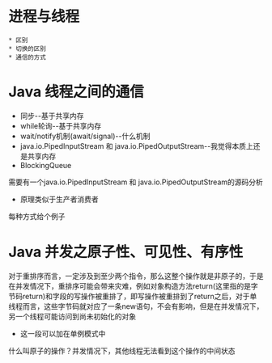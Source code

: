 # 进程与线程
    * 区别
    * 切换的区别
    * 通信的方式



# Java 线程之间的通信
* 同步--基于共享内存
* while轮询--基于共享内存
* wait/notify机制(await/signal)--什么机制
* java.io.PipedInputStream 和 java.io.PipedOutputStream--我觉得本质上还是共享内存
* BlockingQueue


需要有一个java.io.PipedInputStream 和 java.io.PipedOutputStream的源码分析
* 原理类似于生产者消费者


每种方式给个例子



# Java 并发之原子性、可见性、有序性

对于重排序而言，一定涉及到至少两个指令，那么这整个操作就是非原子的，于是在并发情况下，重排序可能会带来灾难，例如对象构造方法return(这里指的是字节码return)和字段的写操作被重排了，即写操作被重排到了return之后，对于单线程而言，这些字节码就对应了一条new语句，不会有影响，但是在并发情况下，另一个线程可能访问到尚未初始化的对象
* 这一段可以加在单例模式中



什么叫原子的操作？并发情况下，其他线程无法看到这个操作的中间状态